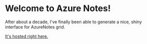 # Welcome to Azure Notes!

After about a decade, I've finally been able to generate a nice, shiny interface for AzureNotes grid.

[It's hosted right here.](https://base.thedoodleproject.net/public/grid/KJig-M5zNEkhsiNKUVfry6oJwD4wptMvXxGADnNK9NU)
